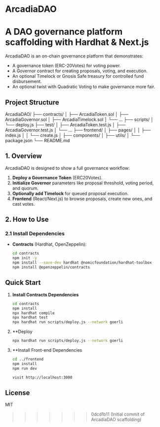 # ArcadiaDAO

A DAO governance platform scaffolding with Hardhat &amp; Next.js
=======

ArcadiaDAO is an on-chain governance platform that demonstrates:
- A governance token (ERC-20Votes) for voting power.
- A Governor contract for creating proposals, voting, and execution.
- An optional Timelock or Gnosis Safe treasury for controlled fund disbursement.
- An optional twist with Quadratic Voting to make governance more fair.

## Project Structure

ArcadiaDAO/
 ├── contracts/
 │ ├── ArcadiaToken.sol
 │ ├── ArcadiaGovernor.sol
 │ ├── ArcadiaTimelock.sol
 │ └── ... ├── scripts/
 │ └── deploy.js
 ├── test/
 │ ├── ArcadiaToken.test.js
 │ ├── ArcadiaGovernor.test.js
 │ └── ... ├── frontend/
 │ ├── pages/
 │ │ ├── index.js
 │ │ └── create.js
 │ ├── components/
 │ ├── utils/
 │ └── package.json
 └── README.md


## 1. Overview

ArcadiaDAO is designed to show a full governance workflow:
1. **Deploy a Governance Token** (ERC20Votes).
2. **Initialize Governor** parameters like proposal threshold, voting period, and quorum.
3. **Optionally add Timelock** for queued proposal execution.
4. **Frontend** (React/Next.js) to browse proposals, create new ones, and cast votes.

## 2. How to Use

### 2.1 Install Dependencies

- **Contracts** (Hardhat, OpenZeppelin):
  ```bash
  cd contracts
  npm init -y
  npm install --save-dev hardhat @nomicfoundation/hardhat-toolbox
  npm install @openzeppelin/contracts


## Quick Start

1. **Install Contracts Dependencies**
   ```bash
   cd contracts
   npm install
   npx hardhat compile
   npx hardhat test
   npx hardhat run scripts/deploy.js --network goerli

2. **Deploy  
   ```bash
   npx hardhat run scripts/deploy.js --network goerli

3. **Install Front-end Dependencies
   ```bash
   cd ../frontend
   npm install
   npm run dev

   visit http://localhost:3000

## License

   MIT 
>>>>>>> 0dcd1b11 (Initial commit of ArcadiaDAO scaffolding)
